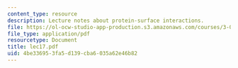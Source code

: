 ```yaml
---
content_type: resource
description: Lecture notes about protein-surface interactions.
file: https://ol-ocw-studio-app-production.s3.amazonaws.com/courses/3-052-nanomechanics-of-materials-and-biomaterials-spring-2007/4be336953fa5d139cba6035a62e46b82_lec17.pdf
file_type: application/pdf
resourcetype: Document
title: lec17.pdf
uid: 4be33695-3fa5-d139-cba6-035a62e46b82
---
```

